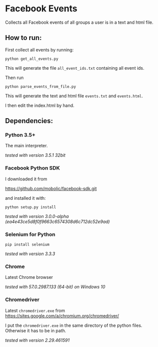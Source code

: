 Facebook Events
===============

Collects all Facebook events of all groups a user is in a text and html file.

How to run:
-----------

First collect all events by running:

```
python get_all_events.py
```

This will generate the file ```all_event_ids.txt``` containing all event ids.

Then run

```
python parse_events_from_file.py
```

This will generate the text and html file ```events.txt``` and ```events.html```.

I then edit the index.html by hand.

Dependencies:
-------------

### Python 3.5+ ###

The main interpreter.

*tested with version 3.5.1 32bit*

### Facebook Python SDK ###

I downloaded it from

https://github.com/mobolic/facebook-sdk.git

and installed it with:

```
python setup.py install
```

*tested with version 3.0.0-alpha (ea4e43ce5d8f0f9663c6574308d6c712dc52e9ad)*


### Selenium for Python ###

```
pip install selenium
```

*tested with version 3.3.3*

### Chrome ###

Latest Chrome browser

*tested with 57.0.2987.133 (64-bit) on Windows 10*

### Chromedriver ###

Latest ```chromedriver.exe``` from https://sites.google.com/a/chromium.org/chromedriver/

I put the ```chromedriver.exe``` in the same directory of the python files. Otherwise it has to be in path. 

*tested with version 2.29.461591*
